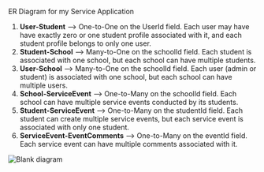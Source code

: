 ER Diagram for my Service Application

1. **User-Student** --> One-to-One on the UserId field. Each user may have have exactly zero or one student profile associated with it, and each student profile belongs to only one user. 
2. **Student-School** --> Many-to-One on the schoolId field. Each student is associated with one school, but each school can have multiple students.
3. **User-School** --> Many-to-One on the schoolId field. Each user (admin or student) is associated with one school, but each school can have multiple users.
4. **School-ServiceEvent** --> One-to-Many on the schoolId field. Each school can have multiple service events conducted by its students.
5. **Student-ServiceEvent** --> One-to-Many on the studentId field. Each student can create multiple service events, but each service event is associated with only one student.
6. **ServiceEvent-EventComments** --> One-to-Many on the eventId field. Each service event can have multiple comments associated with it.


![Blank diagram](https://github.com/adamnestor/ServiceApplication/assets/79426455/2cdc7069-5eae-4de9-bdbc-41858d442cdf)

